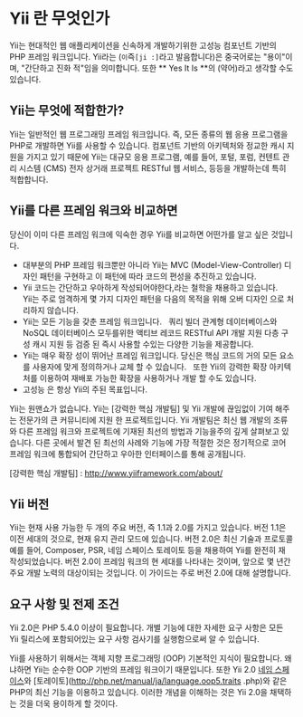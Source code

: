 Yii 란 무엇인가
============

Yii는 현대적인 웹 애플리케이션을 신속하게 개발하기위한 고성능 컴포넌트 기반의 PHP 프레임 워크입니다.
Yii라는 (`이`즉`[ji :]`라고 발음합니다)은 중국어로는 "용이"이며, "간단하고 진화 적"임을 의미합니다.
또한 ** Yes It Is **의 (약어)라고 생각할 수도 있습니다.


Yii는 무엇에 적합한가?
----------------------

Yii는 일반적인 웹 프로그래밍 프레임 워크입니다.
즉, 모든 종류의 웹 응용 프로그램을 PHP로 개발하면 Yii를 사용할 수 있습니다.
컴포넌트 기반의 아키텍처와 정교한 캐시 지원을 가지고 있기 때문에 Yii는 대규모 응용 프로그램, 예를 들어, 포털, 포럼, 컨텐트 관리 시스템 (CMS) 전자 상거래 프로젝트 RESTful 웹 서비스, 등등을 개발하는데 특히 적합합니다.


Yii를 다른 프레임 워크와 비교하면
----------------------------------

당신이 이미 다른 프레임 워크에 익숙한 경우 Yii를 비교하면 어떤가를 알고 싶은 것입니다.

- 대부분의 PHP 프레임 워크뿐만 아니라 Yii는 MVC (Model-View-Controller) 디자인 패턴을 구현하고 이 패턴에 따라 코드의 편성을 추진하고 있습니다.
- Yii 코드는 간단하고 우아하게 작성되어야한다,라는 철학을 채용하고 있습니다.
   Yii는 주로 엄격하게 몇 가지 디자인 패턴을 다음의 목적을 위해 오버 디자인 으로 처리하지 않습니다.
- Yii는 모든 기능을 갖춘 프레임 워크입니다.
  쿼리 빌더 관계형 데이터베이스와 NoSQL 데이터베이스 모두를위한 액티브 레코드 RESTful API 개발 지원 다층 구성 캐시 지원 등 검증 된 즉시 사용할 수있는 다양한 기능을 제공합니다.
- Yii는 매우 확장 성이 뛰어난 프레임 워크입니다. 당신은 핵심 코드의 거의 모든 요소를​​ 사용자에 맞게  정의하거나 교체 할 수 있습니다.
  또한 Yii의 강력한 확장 아키텍처를 이용하여 재배포 가능한 확장을 사용하거나 개발 할 수도 있습니다.
- 고성능 은 항상 Yii의 주된 목표입니다.

Yii는 원맨쇼가 없습니다. Yii는 [강력한 핵심 개발팀] 및 Yii 개발에 끊임없이 기여 해주는 전문가의 큰 커뮤니티에 지원 한 프로젝트입니다.
Yii 개발팀은 최신 웹 개발의 조류와 다른 프레임 워크와 프로젝트에 기재된 최선의 방법과 기능을주의 깊게 살펴보고 있습니다.
다른 곳에서 발견 된 최선의 사례와 기능에 가장 적절한 것은 정기적으로 코어 프레임 워크에 통합되어 간단하고 우아한 인터페이스를 통해 공개됩니다.

[강력한 핵심 개발팀] : http://www.yiiframework.com/about/

Yii 버전
----------------

Yii는 현재 사용 가능한 두 개의 주요 버전, 즉 1.1과 2.0를 가지고 있습니다.
버전 1.1은 이전 세대의 것으로, 현재 유지 관리 모드에 있습니다.
버전 2.0은 최신 기술과 프로토콜 예를 들어, Composer, PSR, 네임 스페이스 토레이토 등을 채용하여 Yii를 완전히 재 작성되었습니다.
버전 2.0이 프레임 워크의 현 세대를 나타내는 것이며, 앞으로 몇 년간 주요 개발 노력의 대상이되는 것입니다.
이 가이드는 주로 버전 2.0에 대해 설명합니다.


요구 사항 및 전제 조건
------------------

Yii 2.0은 PHP 5.4.0 이상이 필요합니다.
개별 기능에 대한 자세한 요구 사항은 모든 Yii 릴리스에 포함되어있는 요구 사항 검사기를 실행함으로써 알 수 있습니다.

Yii를 사용하기 위해서는 객체 지향 프로그래밍 (OOP) 기본적인 지식이 필요합니다.
왜냐하면 Yii는 순수한 OOP 기반의 프레임 워크이기 때문입니다.
또한 Yii 2.0 [네임 스페이스](http://php.net/manual/ja/language.namespaces.php)와 [토레이토](http://php.net/manual/ja/language.oop5.traits .php)와 같은 PHP의 최신 기능을 이용하고 있습니다.
이러한 개념을 이해하는 것은 Yii 2.0을 채택하는 것을 더욱 용이하게 할 것이다.